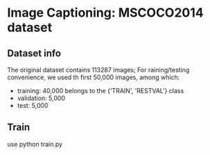 # Image Captioning: MSCOCO2014 dataset
## Dataset info
The original dataset contains 113287 images; For raining/testing convenience, we used th first 50,000 images, among which:
- training: 40,000 belongs to the {'TRAIN', 'RESTVAL'} class
- validation: 5,000
- test: 5,000
## Train
use python train.py

